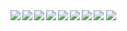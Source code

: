 
<img src="https://github-readme-stats.vercel.app/api?username=SeymenKok&show_icons=true&theme=radical"/>

<img  src="https://github-readme-stats.vercel.app/api/top-langs/?username=SeymenKok&langs_count=8"/>

<img  align="left" src="https://img.shields.io/badge/c%23-%23239120.svg?style=for-the-badge&logo=c-sharp&logoColor=white" />
<img  align="left" src="https://img.shields.io/badge/css3-%231572B6.svg?style=for-the-badge&logo=css3&logoColor=white" />
<img  align="left" src="https://img.shields.io/badge/html5-%23E34F26.svg?style=for-the-badge&logo=html5&logoColor=white)" />
<img  align="left" src="https://img.shields.io/badge/javascript-%23323330.svg?style=for-the-badge&logo=javascript&logoColor=%23F7DF1E" />
<img  align="left" src="https://img.shields.io/badge/react-%2320232a.svg?style=for-the-badge&logo=react&logoColor=%2361DAFB" />
<img  align="left" src="https://img.shields.io/badge/bootstrap-%23563D7C.svg?style=for-the-badge&logo=bootstrap&logoColor=white" />
<img  align="left" src="https://img.shields.io/badge/SASS-hotpink.svg?style=for-the-badge&logo=SASS&logoColor=white" />


